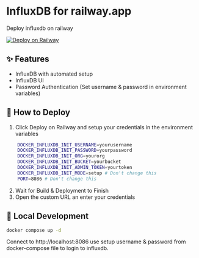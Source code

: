 # InfluxDB for railway.app

Deploy influxdb on railway

[![Deploy on Railway](https://railway.app/button.svg)](https://railway.app/template/fwbafn?referralCode=2_sIT9)

## ✨ Features

* InfluxDB with automated setup
* InfluxDB UI
* Password Authentication (Set username & password in environment variables)

## 🐍 How to Deploy

1. Click Deploy on Railway and setup your credentials in the environment variables

```bash
    DOCKER_INFLUXDB_INIT_USERNAME=yourusername
    DOCKER_INFLUXDB_INIT_PASSWORD=yourpassword
    DOCKER_INFLUXDB_INIT_ORG=yourorg
    DOCKER_INFLUXDB_INIT_BUCKET=yourbucket
    DOCKER_INFLUXDB_INIT_ADMIN_TOKEN=yourtoken
    DOCKER_INFLUXDB_INIT_MODE=setup # Don't change this
    PORT=8086 # Don't change this
```

2. Wait for Build & Deployment to Finish
3. Open the custom URL an enter your credentials

## 🐳  Local Development

```bash
docker compose up -d
```

Connect to http://localhost:8086 use setup username & password from docker-compose file to login to influxdb.
